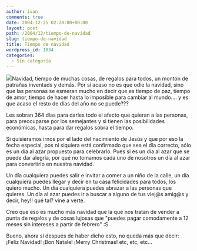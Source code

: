 ```yaml
---
author: ivan
comments: true
date: 2004-12-25 02:20:00+00:00
layout: post
path: /2004/12/tiempo-de-navidad
slug: tiempo-de-navidad
title: Tiempo de navidad
wordpress_id: 1034
categories:
  - Sin categoría
---
```


[![](http://photos1.blogger.com/img/39/1190/320/xmas_e-van.jpg)](http://photos1.blogger.com/img/39/1190/640/xmas_e-van.jpg)Navidad, tiempo de muchas cosas, de regalos para todos, un montón de patrañas inventads y demás. Por si acaso no es que odie la navidad, sino que las personas se esmeran mucho en decir que es tiempo de paz, tiempo de amor, tiempo de hacer hasta lo imposible para cambiar al mundo.... y es que acaso el resto de días del año no se puede???

Les sobran 364 días para darles todo el afecto que quieran a las personas, para preocuparse por los semejantes y si tienen las posibilidades económicas, hasta para dar regalos sobra el tiempo.

Si quisieramos irnos por el lado del nacimiento de Jesús y que por eso la fecha especial, pos ni siquiera está confirmado que sea el día correcto, sólo es un día al azar propuesto para celebrarlo. Pues si es un día al azar que se puede dar alegría, por qué no tomamos cada uno de nosotros un día al azar para convertirlo en nuestra navidad.

Un día cualquiera puedes salir e invitar a comer a un niño de la calle, un día cualquiera puedes llegar y decir en tu casa felicidades para todos, los quiero mucho. Un día cualquiera puedes abrazar a las personas que quieres. Un día al azar puedes ir a buscar a alguno de tus viej@s amig@s y decir, hey!! qué tal? vine a verte.

Creo que eso es mucho más navidad que la que nos tratan de vender a punta de regalos y de cosas lujosas que "puedes pagar comodamente a 12 meses sin intereses a partir de febrero" :S

Bueno, ahora sí después de haber dicho esto, no queda más que decir:
¡Feliz Navidad!
¡Bon Natale!
¡Merry Christmas!
etc, etc, etc...
